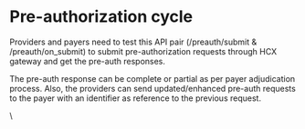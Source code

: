 # Pre-authorization cycle

Providers and payers need to test this API pair (/preauth/submit & /preauth/on\_submit) to submit pre-authorization requests through HCX gateway and get the pre-auth responses.&#x20;

The pre-auth response can be complete or partial as per payer adjudication process. Also, the providers can send updated/enhanced pre-auth requests to the payer with an identifier as reference to the previous request.

\
